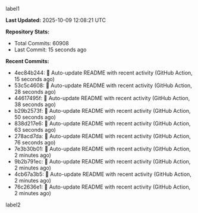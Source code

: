 
label1 
<!-- ACTIVITY_START -->
**Last Updated:** 2025-10-09 12:08:21 UTC

**Repository Stats:**
- Total Commits: 60908
- Last Commit: 15 seconds ago

**Recent Commits:**
- 4ec84b244: 🤖 Auto-update README with recent activity (GitHub Action, 15 seconds ago)
- 53c5c4608: 🤖 Auto-update README with recent activity (GitHub Action, 28 seconds ago)
- 44617495f: 🤖 Auto-update README with recent activity (GitHub Action, 38 seconds ago)
- b29b2573f: 🤖 Auto-update README with recent activity (GitHub Action, 50 seconds ago)
- 838d217e6: 🤖 Auto-update README with recent activity (GitHub Action, 63 seconds ago)
- 278acd7da: 🤖 Auto-update README with recent activity (GitHub Action, 76 seconds ago)
- 7e3b30b01: 🤖 Auto-update README with recent activity (GitHub Action, 2 minutes ago)
- 9b2b791ec: 🤖 Auto-update README with recent activity (GitHub Action, 2 minutes ago)
- 4cb67a3b5: 🤖 Auto-update README with recent activity (GitHub Action, 2 minutes ago)
- 76c2636e1: 🤖 Auto-update README with recent activity (GitHub Action, 2 minutes ago)
<!-- ACTIVITY_END -->

label2
